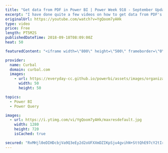 ```yaml
---
title: "Get data from PDF in Power BI | Power Week 918 - September Update"
excerpt: "I have done quite a few videos on how to get data from PDF's in Power BI, but it was done manually.  In today's video, we are going to test the new connector released in the Power BI Desktop September 2018 update.  To test the connector, we will use the PDF that contained FIFA players information that"
originalUrl: https://youtube.com/watch?v=YgQoom7yAHk
type: video
price: Free
length: PT5M2S
publishedDateTime: 2018-09-18T08:09:00Z
heat: 50

featuredContent: "<iframe width=\"800\" height=\"500\" frameborder=\"0\" src=\"https://www.youtube.com/embed/YgQoom7yAHk\" allow=\"accelerometer; autoplay; encrypted-media; gyroscope; picture-in-picture\" allowfullscreen></iframe>"

provider:
  name: Curbal
  domain: curbal.com
  images:
    - url: https://everyday-cc.github.io/powerbi/assets/images/organizations/curbal.com-50x50.jpg
      width: 50
      height: 50

topics:
  - Power BI
  - Power Query

images:
  - url: https://i.ytimg.com/vi/YgQoom7yAHk/maxresdefault.jpg
    width: 1280
    height: 720
    isCached: true

secured: "RxMHjl0eDIHDcbjVa9Q3eEy2d2oUFXXmDZIKpSju4gvihN+SttQhE97cY2tIrCAUxSImntAkUIk5mIwWZBddqsOl+Fdhzjk9iIP6qS48w1ucwDQX69+LFYBohv1/ZWf8VkjwrLGipU+mXtdgZSDUK+MkZUoqdUYVE2oXsSCN9al/kR2Fh9yFYgZb28IdfanPRex77gEa6O8Z8IAHQmILXoEjc2GsgkZgBRRC59wxRXSpvkbPpvycFOWHK4TbYyjyIXq55Rq8hjfQ0dQ/IrvWz3Gq6h69tmWw1LgO41NSwezijI2fKRQt8Vh3gUZz1yOH697GiRr6nwIH2dlgHNzGllZJHY123GUcFW+K0rUI0Eabpoj4UrZ066TCYW5Gbi8w7KUIFxbicqLBzw6AYHEZ8o1Lx8IBZ5uwY58oH+Qgljc=;XNYxarAQCRTg4cUUy8lstw=="
---
```


